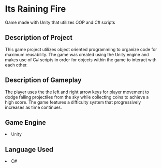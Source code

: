 # Its Raining Fire
Game made with Unity that utilizes OOP and C# scripts

<h2>Description of Project</h2>
This game project utilizes object oriented programming to organize code for maximum reusability. The game was created using the Unity engine and makes use of C# scripts
in order for objects within the game to interact with each other. 

<h2>Description of Gameplay</h2>
The player uses the the left and right arrow keys for player movement to dodge falling projectiles from the sky while collecting coins to achieve
a high score. The game features a difficulty system that progressively increases as time continues.

<h2>Game Engine</h2>
<li>Unity</li>

<h2>Language Used</h2>
<li>C#</li>

